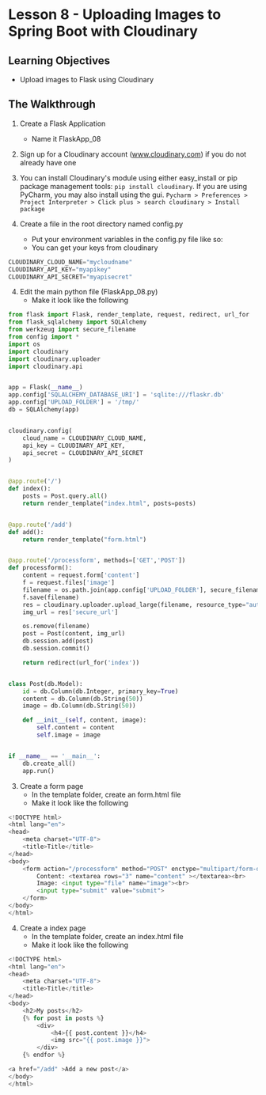 # Lesson 8 - Uploading Images to Spring Boot with Cloudinary

## Learning Objectives
* Upload images to Flask using Cloudinary

## The Walkthrough
1. Create a Flask Application
	* Name it FlaskApp_08
    
2. Sign up for a Cloudinary account (www.cloudinary.com) if you do not already have one 

3. You can install Cloudinary's module using either easy_install or pip package management tools:
```pip install cloudinary```.
If you are using PyCharm, you may also install using the gui.
```Pycharm > Preferences > Project Interpreter > Click plus > search cloudinary > Install package```

3. Create a file in the root directory named config.py
    * Put your environment variables in the config.py file like so:
    * You can get your keys from cloudinary
    
```python
CLOUDINARY_CLOUD_NAME="mycloudname"
CLOUDINARY_API_KEY="myapikey"
CLOUDINARY_API_SECRET="myapisecret"
```


4. Edit the main python file (FlaskApp_08.py)
	* Make it look like the following
    
```python
from flask import Flask, render_template, request, redirect, url_for
from flask_sqlalchemy import SQLAlchemy
from werkzeug import secure_filename
from config import *
import os
import cloudinary
import cloudinary.uploader
import cloudinary.api


app = Flask(__name__)
app.config['SQLALCHEMY_DATABASE_URI'] = 'sqlite:///flaskr.db'
app.config['UPLOAD_FOLDER'] = '/tmp/'
db = SQLAlchemy(app)


cloudinary.config(
    cloud_name = CLOUDINARY_CLOUD_NAME,
    api_key = CLOUDINARY_API_KEY,
    api_secret = CLOUDINARY_API_SECRET
)


@app.route('/')
def index():
    posts = Post.query.all()
    return render_template("index.html", posts=posts)


@app.route('/add')
def add():
    return render_template("form.html")


@app.route('/processform', methods=['GET','POST'])
def processform():
    content = request.form['content']
    f = request.files['image']
    filename = os.path.join(app.config['UPLOAD_FOLDER'], secure_filename(f.filename))
    f.save(filename)
    res = cloudinary.uploader.upload_large(filename, resource_type="auto")
    img_url = res['secure_url']

    os.remove(filename)
    post = Post(content, img_url)
    db.session.add(post)
    db.session.commit()

    return redirect(url_for('index'))


class Post(db.Model):
    id = db.Column(db.Integer, primary_key=True)
    content = db.Column(db.String(50))
    image = db.Column(db.String(50))

    def __init__(self, content, image):
        self.content = content
        self.image = image


if __name__ == '__main__':
    db.create_all()
    app.run()
```

3. Create a form page
	* In the template folder, create an form.html file
	* Make it look like the following
    
```python
<!DOCTYPE html>
<html lang="en">
<head>
    <meta charset="UTF-8">
    <title>Title</title>
</head>
<body>
    <form action="/processform" method="POST" enctype="multipart/form-data" >
        Content: <textarea rows="3" name="content" ></textarea><br>
        Image: <input type="file" name="image"><br>
        <input type="submit" value="submit">
    </form>
</body>
</html>
```

4. Create a index page
	* In the template folder, create an index.html file
	* Make it look like the following
    
```python
<!DOCTYPE html>
<html lang="en">
<head>
    <meta charset="UTF-8">
    <title>Title</title>
</head>
<body>
    <h2>My posts</h2>
    {% for post in posts %}
        <div>
            <h4>{{ post.content }}</h4>
            <img src="{{ post.image }}">
        </div>
    {% endfor %}

<a href="/add" >Add a new post</a>
</body>
</html>
```